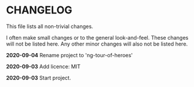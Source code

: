  # CHANGELOG

This file lists all non-trivial changes.

I often make small changes or to the general look-and-feel. These changes will not be listed here. Any other minor changes will also not be listed here.

**2020-09-04** Rename project to 'ng-tour-of-heroes'

**2020-09-03** Add licence: MIT

**2020-09-03** Start project.